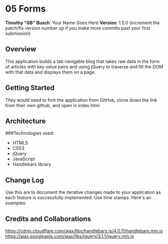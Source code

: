 # 05 Forms

**Timothy "GB" Busch**: Your Name Goes Here
**Version**: 1.5.0 (increment the patch/fix version number up if you make more commits past your first submission)

## Overview
<!-- Provide a high level overview of what this application is and why you are building it, beyond the fact that it's an assignment for a Code Fellows 301 class. (i.e. What's your problem domain?) -->
This application builds a tab navigable blog that takes raw data in the form of articles with key value pairs and using jQuery to traverse and fill the DOM with that data and displays them on a page.

## Getting Started
<!-- What are the steps that a user must take in order to build this app on their own machine and get it running? -->
They would need to fork the application from GitHub, clone down the link from their own github, and open in index.html


## Architecture
<!-- Provide a detailed description of the application design. What technologies (languages, libraries, etc) you're using, and any other relevant design information. -->
  ###Technologies used:

- HTML5
- CSS3
- jQuery
- JavaScript
- Handlebars library



## Change Log
Use this are to document the iterative changes made to your application as each feature is successfully implemented. Use time stamps. Here's an examples:


## Credits and Collaborations
<!-- Give credit (and a link) to other people or resources that helped you build this application. -->
https://cdnjs.cloudflare.com/ajax/libs/handlebars.js/4.0.11/handlebars.min.js
https://ajax.googleapis.com/ajax/libs/jquery/3.1.1/jquery.min.js